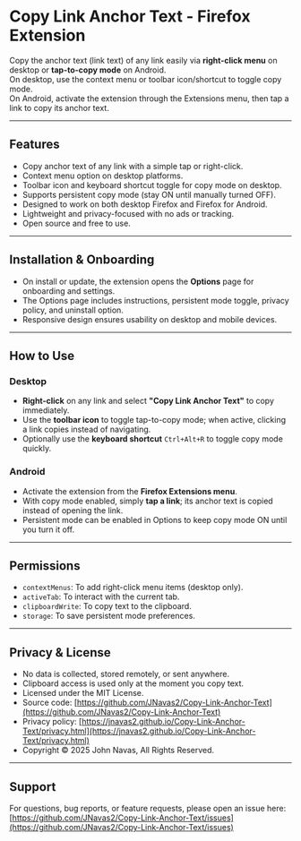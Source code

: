 # Copy Link Anchor Text - Firefox Extension

Copy the anchor text (link text) of any link easily via **right-click menu** on desktop or **tap-to-copy mode** on Android.  
On desktop, use the context menu or toolbar icon/shortcut to toggle copy mode.   
On Android, activate the extension through the Extensions menu, then tap a link to copy its anchor text.

---

## Features

- Copy anchor text of any link with a simple tap or right-click.
- Context menu option on desktop platforms.
- Toolbar icon and keyboard shortcut toggle for copy mode on desktop.
- Supports persistent copy mode (stay ON until manually turned OFF).
- Designed to work on both desktop Firefox and Firefox for Android.
- Lightweight and privacy-focused with no ads or tracking.
- Open source and free to use.

---

## Installation & Onboarding

- On install or update, the extension opens the **Options** page for onboarding and settings.
- The Options page includes instructions, persistent mode toggle, privacy policy, and uninstall option.
- Responsive design ensures usability on desktop and mobile devices.

---

## How to Use

### Desktop

- **Right-click** on any link and select **"Copy Link Anchor Text"** to copy immediately.
- Use the **toolbar icon** to toggle tap-to-copy mode; when active, clicking a link copies instead of navigating.
- Optionally use the **keyboard shortcut** `Ctrl+Alt+R` to toggle copy mode quickly.

### Android

- Activate the extension from the **Firefox Extensions menu**.
- With copy mode enabled, simply **tap a link**; its anchor text is copied instead of opening the link.
- Persistent mode can be enabled in Options to keep copy mode ON until you turn it off.

---

## Permissions

- `contextMenus`: To add right-click menu items (desktop only).
- `activeTab`: To interact with the current tab.
- `clipboardWrite`: To copy text to the clipboard.
- `storage`: To save persistent mode preferences.

---

## Privacy & License

- No data is collected, stored remotely, or sent anywhere.
- Clipboard access is used only at the moment you copy text.
- Licensed under the MIT License.
- Source code: [https://github.com/JNavas2/Copy-Link-Anchor-Text](https://github.com/JNavas2/Copy-Link-Anchor-Text)  
- Privacy policy: [https://jnavas2.github.io/Copy-Link-Anchor-Text/privacy.html](https://jnavas2.github.io/Copy-Link-Anchor-Text/privacy.html)  
- Copyright © 2025 John Navas, All Rights Reserved.

---

## Support

For questions, bug reports, or feature requests, please open an issue here:  
[https://github.com/JNavas2/Copy-Link-Anchor-Text/issues](https://github.com/JNavas2/Copy-Link-Anchor-Text/issues)
